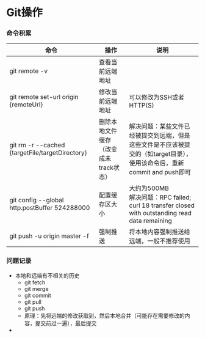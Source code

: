 # Git操作



### 命令积累

| 命令                                            | 操作                                  | 说明                                                         |
| ----------------------------------------------- | ------------------------------------- | ------------------------------------------------------------ |
| git remote -v                                   | 查看当前远端地址                      |                                                              |
| git remote set-url origin {remoteUrl}           | 修改当前远端地址                      | 可以修改为SSH或者HTTP(S)                                     |
| git rm -r --cached {targetFile/targetDirectory} | 删除本地文件缓存（改变成未track状态） | 解决问题：某些文件已经被提交到远端，但是这些文件是不应该被提交的（如target目录），使用该命令后，重新commit and push即可 |
| git config --global http.postBuffer 524288000   | 配置缓存区大小                        | 大约为500MB<br />解决问题：RPC failed; curl 18 transfer closed with outstanding read data remaining |
| git push -u origin master -f                    | 强制推送                              | 将本地内容强制推送给远端，一般不推荐使用                     |



### 问题记录

* 本地和远端有不相关的历史
  * git fetch
  * git merge
  * git commit
  * git pull
  * git push
  * 原理：先将远端的修改获取到，然后本地合并（可能存在需要修改的内容，提交前过一遍），最后提交
* 